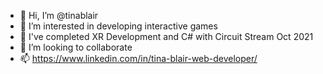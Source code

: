- 👋 Hi, I’m @tinablair
- 👀 I’m interested in developing interactive games
- 🌱 I've completed XR Development and C# with Circuit Stream Oct 2021
- 💞️ I’m looking to collaborate
- 📫 https://www.linkedin.com/in/tina-blair-web-developer/
